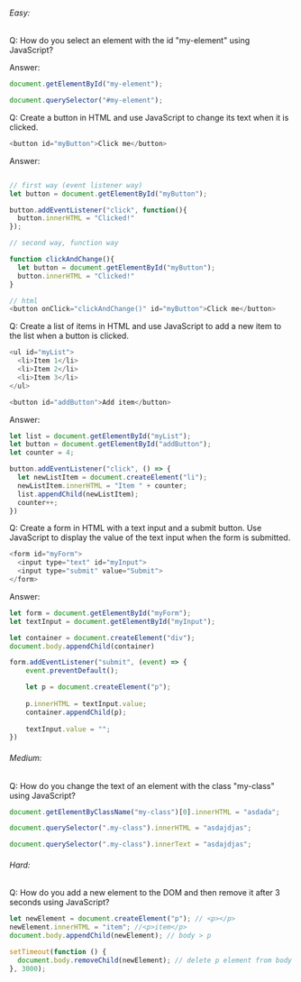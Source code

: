 ###### Easy:

Q: How do you select an element with the id "my-element" using JavaScript?

Answer: 
```js
document.getElementById("my-element");

document.querySelector("#my-element");
```

Q: Create a button in HTML and use JavaScript to change its text when it is clicked.

```js
<button id="myButton">Click me</button>
```
Answer:

```js

// first way (event listener way)
let button = document.getElementById("myButton");

button.addEventListener("click", function(){
  button.innerHTML = "Clicked!"
});

// second way, function way

function clickAndChange(){
  let button = document.getElementById("myButton");
  button.innerHTML = "Clicked!"
}

// html
<button onClick="clickAndChange()" id="myButton">Click me</button>
```

Q: Create a list of items in HTML and use JavaScript to add a new item to the list when a button is clicked.

```js
<ul id="myList">
  <li>Item 1</li>
  <li>Item 2</li>
  <li>Item 3</li>
</ul>

<button id="addButton">Add item</button>
```
Answer:

```js
let list = document.getElementById("myList");
let button = document.getElementById("addButton");
let counter = 4;

button.addEventListener("click", () => {
  let newListItem = document.createElement("li");
  newListItem.innerHTML = "Item " + counter;
  list.appendChild(newListItem);
  counter++;
})
```

Q: Create a form in HTML with a text input and a submit button. Use JavaScript to display the value of the text input when the form is submitted.

```js
<form id="myForm">
  <input type="text" id="myInput">
  <input type="submit" value="Submit">
</form>
```

Answer: 
```js
let form = document.getElementById("myForm");
let textInput = document.getElementById("myInput");

let container = document.createElement("div");
document.body.appendChild(container)

form.addEventListener("submit", (event) => {
    event.preventDefault();

    let p = document.createElement("p");
    
    p.innerHTML = textInput.value;
    container.appendChild(p);
    
    textInput.value = "";
})
```

###### Medium:

Q: How do you change the text of an element with the class "my-class" using JavaScript?

```js
document.getElementByClassName("my-class")[0].innerHTML = "asdada";

document.querySelector(".my-class").innerHTML = "asdajdjas";

document.querySelector(".my-class").innerText = "asdajdjas";
```

###### Hard:

Q: How do you add a new element to the DOM and then remove it after 3 seconds using JavaScript?

```js
let newElement = document.createElement("p"); // <p></p>
newElement.innerHTML = "item"; //<p>item</p>
document.body.appendChild(newElement); // body > p

setTimeout(function () {
  document.body.removeChild(newElement); // delete p element from body after 3 seconds.
}, 3000);
```
